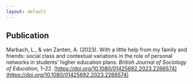 ```yaml
---
layout: default
---
```


## Publication

Marbach, L., & van Zanten, A. (2023). With a little help from my family and friends: social class and contextual variations in the role of personal networks in students’ higher education plans. *British Journal of Sociology of Education*, 1–22. [https://doi.org/10.1080/01425692.2023.2266574](https://doi.org/10.1080/01425692.2023.2266574)